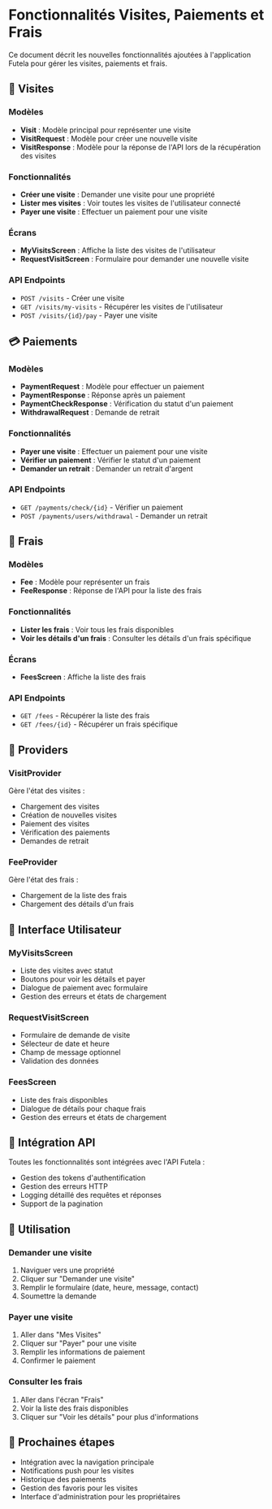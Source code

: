 # Fonctionnalités Visites, Paiements et Frais

Ce document décrit les nouvelles fonctionnalités ajoutées à l'application Futela pour gérer les visites, paiements et frais.

## 📅 Visites

### Modèles
- **Visit** : Modèle principal pour représenter une visite
- **VisitRequest** : Modèle pour créer une nouvelle visite
- **VisitResponse** : Modèle pour la réponse de l'API lors de la récupération des visites

### Fonctionnalités
- **Créer une visite** : Demander une visite pour une propriété
- **Lister mes visites** : Voir toutes les visites de l'utilisateur connecté
- **Payer une visite** : Effectuer un paiement pour une visite

### Écrans
- **MyVisitsScreen** : Affiche la liste des visites de l'utilisateur
- **RequestVisitScreen** : Formulaire pour demander une nouvelle visite

### API Endpoints
- `POST /visits` - Créer une visite
- `GET /visits/my-visits` - Récupérer les visites de l'utilisateur
- `POST /visits/{id}/pay` - Payer une visite

## 💳 Paiements

### Modèles
- **PaymentRequest** : Modèle pour effectuer un paiement
- **PaymentResponse** : Réponse après un paiement
- **PaymentCheckResponse** : Vérification du statut d'un paiement
- **WithdrawalRequest** : Demande de retrait

### Fonctionnalités
- **Payer une visite** : Effectuer un paiement pour une visite
- **Vérifier un paiement** : Vérifier le statut d'un paiement
- **Demander un retrait** : Demander un retrait d'argent

### API Endpoints
- `GET /payments/check/{id}` - Vérifier un paiement
- `POST /payments/users/withdrawal` - Demander un retrait

## 💸 Frais

### Modèles
- **Fee** : Modèle pour représenter un frais
- **FeeResponse** : Réponse de l'API pour la liste des frais

### Fonctionnalités
- **Lister les frais** : Voir tous les frais disponibles
- **Voir les détails d'un frais** : Consulter les détails d'un frais spécifique

### Écrans
- **FeesScreen** : Affiche la liste des frais

### API Endpoints
- `GET /fees` - Récupérer la liste des frais
- `GET /fees/{id}` - Récupérer un frais spécifique

## 🔧 Providers

### VisitProvider
Gère l'état des visites :
- Chargement des visites
- Création de nouvelles visites
- Paiement des visites
- Vérification des paiements
- Demandes de retrait

### FeeProvider
Gère l'état des frais :
- Chargement de la liste des frais
- Chargement des détails d'un frais

## 🎨 Interface Utilisateur

### MyVisitsScreen
- Liste des visites avec statut
- Boutons pour voir les détails et payer
- Dialogue de paiement avec formulaire
- Gestion des erreurs et états de chargement

### RequestVisitScreen
- Formulaire de demande de visite
- Sélecteur de date et heure
- Champ de message optionnel
- Validation des données

### FeesScreen
- Liste des frais disponibles
- Dialogue de détails pour chaque frais
- Gestion des erreurs et états de chargement

## 🔌 Intégration API

Toutes les fonctionnalités sont intégrées avec l'API Futela :
- Gestion des tokens d'authentification
- Gestion des erreurs HTTP
- Logging détaillé des requêtes et réponses
- Support de la pagination

## 📱 Utilisation

### Demander une visite
1. Naviguer vers une propriété
2. Cliquer sur "Demander une visite"
3. Remplir le formulaire (date, heure, message, contact)
4. Soumettre la demande

### Payer une visite
1. Aller dans "Mes Visites"
2. Cliquer sur "Payer" pour une visite
3. Remplir les informations de paiement
4. Confirmer le paiement

### Consulter les frais
1. Aller dans l'écran "Frais"
2. Voir la liste des frais disponibles
3. Cliquer sur "Voir les détails" pour plus d'informations

## 🚀 Prochaines étapes

- Intégration avec la navigation principale
- Notifications push pour les visites
- Historique des paiements
- Gestion des favoris pour les visites
- Interface d'administration pour les propriétaires


